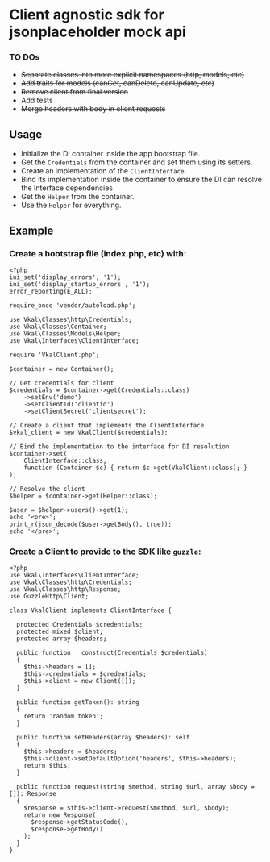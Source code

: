 # Client agnostic sdk for jsonplaceholder mock api

### TO DOs

* ~~Separate classes into more explicit namespaces (http, models, etc)~~
* ~~Add traits for models (canGet, canDelete, canUpdate, etc)~~
* ~~Remove client from final version~~
* Add tests
* ~~Merge headers with body in client requests~~

## Usage

* Initialize the DI container inside the app bootstrap file.
* Get the `Credentials` from the container and set them using its setters.
* Create an implementation of the `ClientInterface`.
* Bind its implementation inside the container to ensure the DI can resolve the Interface dependencies
* Get the `Helper` from the container.
* Use the `Helper` for everything.

## Example

### Create a bootstrap file (index.php, etc) with:

```
<?php
ini_set('display_errors', '1');
ini_set('display_startup_errors', '1');
error_reporting(E_ALL);

require_once 'vendor/autoload.php';

use Vkal\Classes\http\Credentials;
use Vkal\Classes\Container;
use Vkal\Classes\Models\Helper;
use Vkal\Interfaces\ClientInterface;

require 'VkalClient.php';

$container = new Container();

// Get credentials for client
$credentials = $container->get(Credentials::class)
    ->setEnv('demo')
    ->setClientId('clientid')
    ->setClientSecret('clientsecret');

// Create a client that implements the ClientInterface
$vkal_client = new VkalClient($credentials);

// Bind the implementation to the interface for DI resolution
$container->set(
    ClientInterface::class,
    function (Container $c) { return $c->get(VkalClient::class); }
);

// Resolve the client
$helper = $container->get(Helper::class);

$user = $helper->users()->get(1);
echo '<pre>';
print_r(json_decode($user->getBody(), true));
echo '</pre>';
```

### Create a Client to provide to the SDK like `guzzle`:

```
<?php
use Vkal\Interfaces\ClientInterface;
use Vkal\Classes\http\Credentials;
use Vkal\Classes\http\Response;
use GuzzleHttp\Client;

class VkalClient implements ClientInterface {

  protected Credentials $credentials;
  protected mixed $client;
  protected array $headers;

  public function __construct(Credentials $credentials)
  {
    $this->headers = [];
    $this->credentials = $credentials;
    $this->client = new Client([]);
  }

  public function getToken(): string
  {
    return 'random token';
  }

  public function setHeaders(array $headers): self
  {
    $this->headers = $headers;
    $this->client->setDefaultOption('headers', $this->headers);
    return $this;
  }

  public function request(string $method, string $url, array $body = []): Response
  {
    $response = $this->client->request($method, $url, $body);
    return new Response(
      $response->getStatusCode(),
      $response->getBody()
    );
  }
}
```